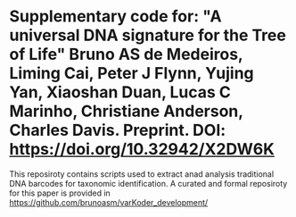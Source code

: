 # Supplementary code for: "A universal DNA signature for the Tree of Life" Bruno AS de Medeiros, Liming Cai, Peter J Flynn, Yujing Yan, Xiaoshan Duan, Lucas C Marinho, Christiane Anderson, Charles Davis. Preprint. DOI: https://doi.org/10.32942/X2DW6K

This reposiroty contains scripts used to extract anad analysis traditional DNA barcodes for taxonomic identification. A curated and formal reposiroty for this paper is provided in https://github.com/brunoasm/varKoder_development/
